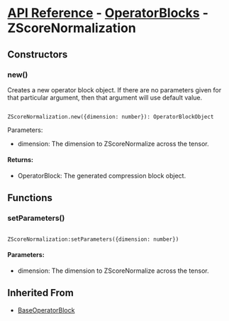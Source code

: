 # [API Reference](../../API.md) - [OperatorBlocks](../OperatorBlocks.md) - ZScoreNormalization

## Constructors

### new()

Creates a new operator block object. If there are no parameters given for that particular argument, then that argument will use default value.

```

ZScoreNormalization.new({dimension: number}): OperatorBlockObject

```

Parameters:

* dimension: The dimension to ZScoreNormalize across the tensor.

#### Returns:

* OperatorBlock: The generated compression block object.

## Functions

### setParameters()

```

ZScoreNormalization:setParameters({dimension: number})

```

#### Parameters:

* dimension: The dimension to ZScoreNormalize across the tensor.

## Inherited From

* [BaseOperatorBlock](BaseOperatorBlock.md)
